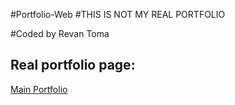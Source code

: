 #Portfolio-Web
#THIS IS NOT MY REAL PORTFOLIO

#Coded by Revan Toma




## Real portfolio page:
[Main Portfolio](https://revantdev.com)

